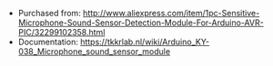 * Purchased from: http://www.aliexpress.com/item/1pc-Sensitive-Microphone-Sound-Sensor-Detection-Module-For-Arduino-AVR-PIC/32299102358.html
* Documentation: https://tkkrlab.nl/wiki/Arduino_KY-038_Microphone_sound_sensor_module